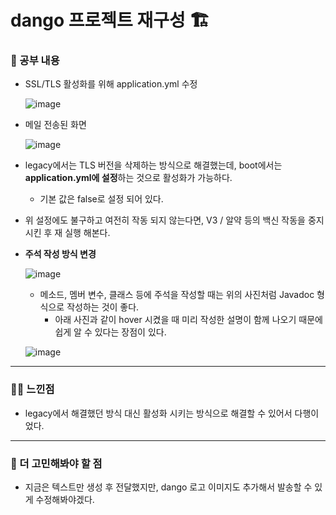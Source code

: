 # dango 프로젝트 재구성 🏗️

### 🚸 공부 내용

* SSL/TLS 활성화를 위해 application.yml 수정
 
  ![image](https://github.com/cha2code/daily_study/assets/141387662/03945e5c-640f-41ba-9529-a24936d5416a)

* 메일 전송된 화면
  
  ![image](https://github.com/cha2code/daily_study/assets/141387662/599934f5-0c81-4704-adc6-fdc15326833a)
  
* legacy에서는 TLS 버전을 삭제하는 방식으로 해결했는데, boot에서는 **application.yml에 설정**하는 것으로 활성화가 가능하다.
  * 기본 값은 false로 설정 되어 있다.

* 위 설정에도 불구하고 여전히 작동 되지 않는다면, V3 / 알약 등의 백신 작동을 중지시킨 후 재 실행 해본다.

  
* **주석 작성 방식 변경**
  
  ![image](https://github.com/cha2code/daily_study/assets/141387662/5396d6be-69d0-4e2b-9e8f-dc20f612a327)

  * 메소드, 멤버 변수, 클래스 등에 주석을 작성할 때는 위의 사진처럼 Javadoc 형식으로 작성하는 것이 좋다.
    * 아래 사진과 같이 hover 시켰을 때 미리 작성한 설명이 함께 나오기 때문에 쉽게 알 수 있다는 장점이 있다.
    
  ![image](https://github.com/cha2code/daily_study/assets/141387662/45a946fd-8013-4b50-85b7-223bd96f5ffb)


---
  
### 🧑‍💻 느낀점

* legacy에서 해결했던 방식 대신 활성화 시키는 방식으로 해결할 수 있어서 다행이었다.

---

### 🚧 더 고민해봐야 할 점

* 지금은 텍스트만 생성 후 전달했지만, dango 로고 이미지도 추가해서 발송할 수 있게 수정해봐야겠다.
